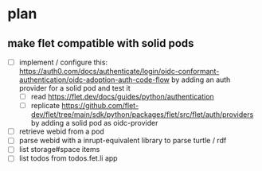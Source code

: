 # plan

## make flet compatible with solid pods
- [ ] implement / configure this: https://auth0.com/docs/authenticate/login/oidc-conformant-authentication/oidc-adoption-auth-code-flow by adding an auth provider for a solid pod and test it
  - [ ] read https://flet.dev/docs/guides/python/authentication
  - [ ] replicate https://github.com/flet-dev/flet/tree/main/sdk/python/packages/flet/src/flet/auth/providers by adding a solid pod as oidc-provider
- [ ] retrieve webid from a pod
- [ ] parse webid with a inrupt-equivalent library to parse turtle / rdf
- [ ] list storage#space items
- [ ] list todos from todos.fet.li app
